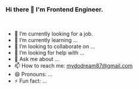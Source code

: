 ### Hi there 👋 I'm Frontend Engineer. 

<br>
  
- 🔭 I’m currently looking for a job.
- 🌱 I’m currently learning ...
- 👯 I’m looking to collaborate on ...
- 🤔 I’m looking for help with ...
- 💬 Ask me about ...
- 📫 How to reach me: mydodream87@gmail.com
- 😄 Pronouns: ...
- ⚡ Fun fact: ...

  

